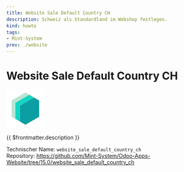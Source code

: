 ```yaml
---
title: Website Sale Default Country CH
description: Schweiz als Standardland im Webshop festlegen.
kind: howto
tags:
- Mint-System
prev: ./website
---
```

# Website Sale Default Country CH
![icon_oms_box](attachments/icons_odoo_mint_system.png)

{{ $frontmatter.description }}

Technischer Name: `website_sale_default_country_ch`\
Repository: <https://github.com/Mint-System/Odoo-Apps-Website/tree/15.0/website_sale_default_country_ch>
